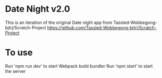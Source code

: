 # Date Night v2.0

This is an iteration of the original Date night app from Tassled-Wobbegong-bjtrj/Scratch-Project
https://github.com/Tassled-Wobbegong-bjtrj/Scratch-Project

# To use
Run 'npm run dev' to start Webpack build bundler 
Run 'npm start' to start the server


